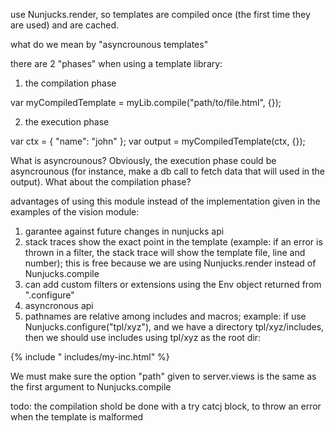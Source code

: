 use Nunjucks.render, so templates are compiled once (the first time they are used) and are cached.



what do we mean by "asyncrounous templates"

there are 2 "phases" when using a template library:

1) the compilation phase 

var myCompiledTemplate = myLib.compile("path/to/file.html", {});


2) the execution phase

var ctx = { "name": "john" };
var output = myCompiledTemplate(ctx, {});


What is asyncrounous? Obviously, the execution phase could be asyncrounous (for instance, make a db call to fetch data that will used in the output). What about the compilation phase?



advantages of using this module instead of the implementation given in the examples of the vision module:
1) garantee against future changes in nunjucks api
2) stack traces show the exact point in the template (example: if an error is thrown in a filter, the stack trace will show the template file, line and number); this is free because we are using Nunjucks.render instead of Nunjucks.compile
3) can add custom filters or extensions using the Env object returned from ".configure"
4) asyncronous api
4) pathnames are relative among includes and macros; example: if use Nunjucks.configure("tpl/xyz"), and we have a directory tpl/xyz/includes, then we should use includes using tpl/xyz as the root dir:

{% include " includes/my-inc.html" %}

We must make sure the option "path" given to server.views is the same as the first argument to Nunjucks.compile


todo: the compilation shold be done with a try catcj block, to throw an error when the template is malformed